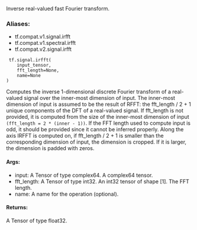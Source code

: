Inverse real-valued fast Fourier transform.
### Aliases:
- tf.compat.v1.signal.irfft
- tf.compat.v1.spectral.irfft
- tf.compat.v2.signal.irfft

```
 tf.signal.irfft(
    input_tensor,
    fft_length=None,
    name=None
)
```
Computes the inverse 1-dimensional discrete Fourier transform of a real-valued signal over the inner-most dimension of input.
The inner-most dimension of input is assumed to be the result of RFFT: the fft_length / 2 + 1 unique components of the DFT of a real-valued signal. If fft_length is not provided, it is computed from the size of the inner-most dimension of input `(fft_length = 2 * (inner - 1))`. If the FFT length used to compute input is odd, it should be provided since it cannot be inferred properly.
Along the axis IRFFT is computed on, if fft_length / 2 + 1 is smaller than the corresponding dimension of input, the dimension is cropped. If it is larger, the dimension is padded with zeros.
#### Args:
- input: A Tensor of type complex64. A complex64 tensor.
- fft_length: A Tensor of type int32. An int32 tensor of shape [1]. The FFT length.
- name: A name for the operation (optional).
#### Returns:
A Tensor of type float32.
